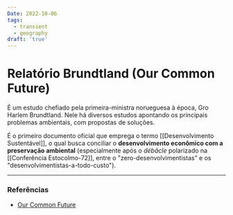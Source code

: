 ```yaml
---
Date: 2022-10-06
tags:
  - transient
  - geography
draft: 'true'
---
```

# Relatório Brundtland (Our Common Future)
É um estudo chefiado pela primeira-ministra norueguesa à época, Gro Harlem Brundtland. Nele há diversos estudos apontando os principais problemas ambientais, com propostas de soluções.

É o primeiro documento oficial que emprega o termo [[Desenvolvimento Sustentável]], o qual busca conciliar o **desenvolvimento econômico com a preservação ambiental** (especialmente após o *débâcle* polarizado na [[Conferência Estocolmo-72]], entre o "zero-desenvolvimentistas" e os "desenvolvimentistas-a-todo-custo").


---
### Referências
- [Our Common Future](https://sustainabledevelopment.un.org/content/documents/5987our-common-future.pdf)